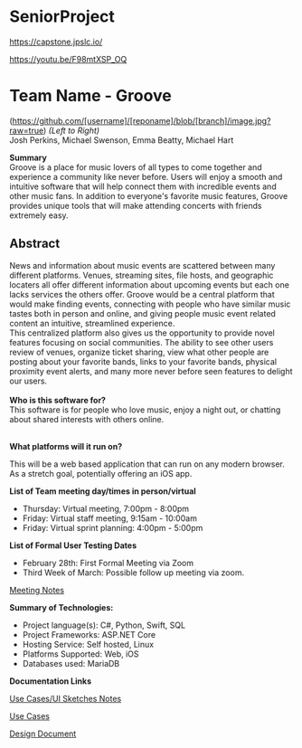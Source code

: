 # SeniorProject

<a ref="https://capstone.jpslc.io/">https://capstone.jpslc.io/ </a>

<a ref="https://youtu.be/F98mtXSP_OQ"> https://youtu.be/F98mtXSP_OQ </a>
# Team Name - Groove

(https://github.com/[username]/[reponame]/blob/[branch]/image.jpg?raw=true)
<i>(Left to Right)</i> 
<br>
Josh Perkins, Michael Swenson, Emma Beatty, Michael Hart

<b>Summary</b>
<br>
Groove is a place for music lovers of all types to come together and experience a community like never before. Users will enjoy a smooth and intuitive software that will help connect them with incredible events and other music fans.  In addition to everyone's favorite music features, Groove provides unique tools that will make attending concerts with friends extremely easy. 

<h2>Abstract</h2> 

News and information about music events are scattered between many different platforms.  Venues, streaming sites, file hosts, and geographic locaters all offer different information about upcoming events but each one lacks services the others offer.  Groove would be a central platform that would make finding events, connecting with people who have similar music tastes both in person and online, and giving people music event related content an intuitive, streamlined experience. 
<br>
This centralized platform also gives us the opportunity to provide novel features focusing on social communities. The ability to see other users review of venues, organize ticket sharing, view what other people are posting about your favorite bands, links to your favorite bands, physical proximity event alerts, and many more never before seen features to delight our users.
<br><br>
<b>Who is this software for?</b>
<br>
This software is for people who love music, enjoy a night out, or chatting about shared interests with others online.
<br><br>

**What platforms will it run on?**

This will be a web based application that can run on any modern browser. As a stretch goal, potentially offering an iOS app.


**List of Team meeting day/times in person/virtual**
- Thursday: Virtual meeting, 7:00pm - 8:00pm
- Friday: Virtual staff meeting, 9:15am - 10:00am
- Friday: Virtual sprint planning: 4:00pm - 5:00pm

**List of Formal User Testing Dates**
- February 28th: First Formal Meeting via Zoom
- Third Week of March: Possible follow up meeting via zoom.

[Meeting Notes](https://docs.google.com/document/d/18JPDPgU37xMvyLUe2i51S6w6FPxK2yxZXE_OsN3pDNE/edit?usp=sharing)


**Summary of Technologies:**

- Project language(s): C#, Python, Swift, SQL 
- Project Frameworks: ASP.NET Core
- Hosting Service: Self hosted, Linux
- Platforms Supported: Web, iOS
- Databases used: MariaDB

**Documentation Links**

[Use Cases/UI Sketches Notes](https://docs.google.com/document/d/1xT7eqFsz0jgkinN5gLBccmLOmz0H_Z3BvaT8TiyrSQ4/edit?usp=sharing)

[Use Cases](https://docs.google.com/document/d/1bkk9fVf3XNf-NpQNgAN2z2TAo3PvHwu91TTpfEwkFqg/edit?usp=sharing)

[Design Document](https://docs.google.com/document/d/1b0gLumhDZSHXVPtSWt_5MOyM2IOg4-DtGRlrN2RZjPs/edit?usp=sharing)
